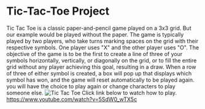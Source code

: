 # Tic-Tac-Toe Project
Tic Tac Toe is a classic paper-and-pencil game played on a 3x3 grid. But our example would be played without the paper. The game is typically played by two players, who take turns marking spaces on the grid with their respective symbols. One player uses "X" and the other player uses "O". The objective of the game is to be the first to create a line of three of your symbols horizontally, vertically, or diagonally on the grid, or to fill the entire grid without any player achieving this goal, resulting in a draw. When a row of three of either symbol is created, a box will pop up that displays which symbol has won, and the game will reset automatically to be played again. you will have the choice to play again or change characters to play someone else.
![Tic Tac Toe](https://github.com/ksu-is/Tic-Tac-Toe.-Project/assets/142627246/db278317-0bf9-4cc1-a2b0-7d874bbbe1a0)
Click link below to watch how to play.
https://www.youtube.com/watch?v=5SdW0_wTX5c
